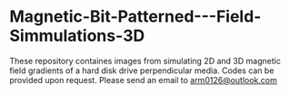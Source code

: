 # Magnetic-Bit-Patterned---Field-Simmulations-3D

These repository containes images from simulating 2D and 3D magnetic field gradients of a hard disk drive perpendicular media. 
Codes can be provided upon request. 
Please send an email to arm0126@outlook.com
